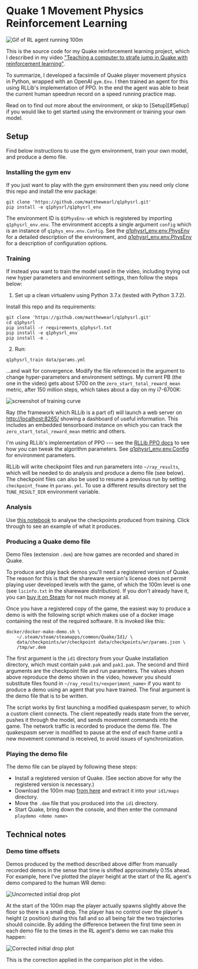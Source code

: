 # Quake 1 Movement Physics Reinforcement Learning

![Gif of RL agent running 100m](/data/images/wr.gif)

This is the source code for my Quake reinforcement learning project, which I described in my video
["Teaching a computer to strafe jump in Quake with reinforcement learning"](https://www.youtube.com/watch?v=hx7kvTZLHYI).

To summarize, I developed a facsimile of Quake player movement physics in Python, wrapped with an OpenAI `gym.Env`.  I
then trained an agent for this using RLLib's implementation of PPO.  In the end the agent was able to beat the current
human speedrun record on a speed running practice map.

Read on to find out more about the environment, or skip to [Setup][#Setup] if you would like to get started using the
environment or training your own model.

## Setup

Find below instructions to use the gym environment, train your own model, and produce a demo file.

### Installing the gym env

If you just want to play with the gym environment then you need only clone this repo and install the env package:

```
git clone 'https://github.com/matthewearl/q1physrl.git'
pip install -e q1physrl/q1physrl_env
```

The environment ID is `Q1PhysEnv-v0` which is registered by importing `q1physrl_env.env`.  The environment accepts a
single argument `config` which is an instance of `q1phys_env.env.Config`.  See the
[q1physrl_env.env.PhysEnv](/q1physrl_env/q1physrl_env/env.py#L297) for a detailed description of the environment, and 
[q1physrl_env.env.PhysEnv](/q1physrl_env/q1physrl_env/env.py#L96) for a description of configuration options.


### Training

If instead you want to train the model used in the video, including trying out new hyper parameters and environment
settings, then follow the steps below:

1. Set up a clean virtualenv using Python 3.7.x (tested with Python 3.7.2).

Install this repo and its requirements:
```
git clone 'https://github.com/matthewearl/q1physrl.git'
cd q1physrl
pip install -r requirements_q1physrl.txt
pip install -e q1physrl_env
pip install -e .
```

2. Run:

```
q1physrl_train data/params.yml
```

...and wait for convergence.  Modify the file referenced in the argument to change hyper-parameters and environment
settings.  My current PB (the one in the video) gets about 5700 on the `zero_start_total_reward_mean` metric, after 150
million steps, which takes about a day on my i7-6700K:

![screenshot of training curve](/data/images/train.png)

Ray (the framework which RLLib is a part of) will launch a web server on
[http://localhost:8265/](http://localhost:8265/) showing a dashboard of useful information. This includes an embedded
tensorboard instance on which you can track the `zero_start_total_reward_mean` metric and others.

I'm using RLLib's implementation of PPO --- see the [RLLib PPO
docs](https://docs.ray.io/en/latest/rllib-algorithms.html#proximal-policy-optimization-ppo) to see how you can tweak the
algorithm parameters.  See [q1physrl_env.env.Config](/q1physrl_env/q1physrl_env/env.py#L81) for environment parameters.

RLLib will write checkpoint files and run parameters into `~/ray_results`, which will be needed to do analysis and
produce a demo file (see below).   The checkpoint files can also be used to resume a previous run by setting
`checkpoint_fname` in `params.yml`.  To use a different results directory set the `TUNE_RESULT_DIR` environment
variable.   


### Analysis

Use [this notebook](/notebooks/Analyse.ipynb) to analyse the checkpoints produced from training. Click through to see
an example of what it produces.


### Producing a Quake demo file

Demo files (extension `.dem`) are how games are recorded and shared in Quake.

To produce and play back demos you'll need a registered version of Quake.  The reason for this is that the shareware
version's license does not permit playing user developed levels with the game, of which the 100m level is one (see
`licinfo.txt` in the shareware distribution).  If you don't already have it, you can [buy it on
Steam](https://store.steampowered.com/app/2310/QUAKE/) for not much money at all.

Once you have a registered copy of the game, the easiest way to produce a demo is with the following script which makes
use of a docker image containing the rest of the required software.  It is invoked like this:

```
docker/docker-make-demo.sh \
    ~/.steam/steam/steamapps/common/Quake/Id1/ \
    data/checkpoints/wr/checkpoint data/checkpoints/wr/params.json \
    /tmp/wr.dem
```

The first argument is the `id1` directory from your Quake installation directory, which must contain `pak0.pak` and
`pak1.pak`.  The second and third arguments are the checkpoint file and run parameters.  The values shown above
reproduce the demo shown in the video, however you should substitute files found in `~/ray_results/<experiment_name>` if
you want to produce a demo using an agent that you have trained.  The final argument is the demo file that is to be
written.

The script works by first launching a modified quakespasm server, to which a custom client connects. The client
repeatedly reads state from the server, pushes it through the model, and sends movement commands into the game.  The
network traffic is recorded to produce the demo file. The quakespasm server is modified to pause at the end of each
frame until a new movement command is received, to avoid issues of synchronization.

### Playing the demo file

The demo file can be played by following these steps:
- Install a registered version of Quake. (See section above for why the registered version is necessary.)
- Download the 100m map [from here](http://quake.speeddemosarchive.com/quake/maps/100m.zip) and extract it into your
  `id1/maps` directory.
- Move the `.dem` file that you produced into the `id1` directory.
- Start Quake, bring down the console, and then enter the command `playdemo <demo name>`


## Technical notes

### Demo time offsets

Demos produced by the method described above differ from manually recorded demos in the sense that time is shifted
approximately 0.15s ahead.  For example, here I've plotted the player height at the start of the RL agent's demo
compared to the human WR demo:

![Uncorrected initial drop plot](/data/images/initial_drop_uncorrected.png)

At the start of the 100m map the player actually spawns slightly above the floor so there is a small drop. The player
has no control over the player's height (z position) during this fall and so all being fair the two trajectories should
coincide.  By adding the difference between the first time seen in each demo file to the times in the RL agent's demo we
can make this happen:

![Corrected initial drop plot](/data/images/initial_drop_corrected.png)

This is the correction applied in the comparison plot in the video.

